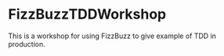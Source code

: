 # FizzBuzzTDDWorkshop

This is a workshop for using FizzBuzz to give example of TDD in production.


